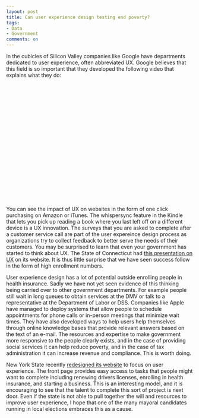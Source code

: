 ```yaml
---
layout: post
title: Can user experience design testing end poverty?
tags: 
- Data
- Government
comments: on
---
```

In the cubicles of Silicon Valley companies like Google have departments dedicated to user experience, often abbreviated UX. Google believes that this field is so important that they developed the following video that explains what they do:

<div class="youtube" id="5fpggknHC2c" style="width: 560px; height: 315px;"></div>
<script src="/js/youtube.js"></script>

You can see the impact of UX on websites in the form of one click purchasing on Amazon or iTunes. The whispersync feature in the Kindle that lets you pick up reading a book where you last left off on a different device is a UX innovation. The surveys that you are asked to complete after a customer service call are part of the user expereince design process as organizations try to collect feedback to better serve the needs of their customers. You may be surprised to learn that even your government has started to think about UX. The State of Connecticut had [this presentation on UX](http://www.ct.gov/hix/lib/hix/Enroll_UX_2014_Overview.pdf) on its website. It is thus little surprise that we have seen success follow in the form of high enrollment numbers.

User experience design has a lot of potential outside enrolling people in health insurance. Sadly we have not yet seen evidence of this thinking being carried over to other government departments. For example people still wait in long queues to obtain services at the DMV or talk to a representative at the Department of Labor or DSS. Companies like Apple have managed to deploy systems that allow people to schedule appointments for phone calls or in-person meetings that minimize wait times. They have also developed ways to help users help themselves through online knowledge bases that provide relevant answers based on the text of an e-mail. The resources and expertise to make government more responsive to the people clearly exists, and in the case of providing social services it can help reduce poverty, and in the case of tax administration it can increase revenue and compliance. This is worth doing.

New York State recently [redesigned its website](http://www.ny.gov) to focus on user experience. The front page provides easy access to tasks that people might want to complete including renewing drivers licenses, enrolling in health insurance, and starting a business. This is an interesting model, and it is encouraging to see that the talent to complete this sort of project is next door. Even if the state is not able to pull together the will and resources to improve user experience, I hope that one of the many mayoral candidates running in local elections embraces this as a cause.